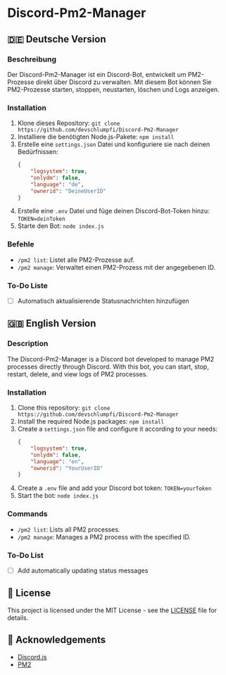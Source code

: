 # Discord-Pm2-Manager

## 🇩🇪 Deutsche Version

### Beschreibung
Der Discord-Pm2-Manager ist ein Discord-Bot, entwickelt um PM2-Prozesse direkt über Discord zu verwalten. Mit diesem Bot können Sie PM2-Prozesse starten, stoppen, neustarten, löschen und Logs anzeigen.

### Installation
1. Klone dieses Repository: `git clone https://github.com/devschlumpfi/Discord-Pm2-Manager`
2. Installiere die benötigten Node.js-Pakete: `npm install`
3. Erstelle eine `settings.json` Datei und konfiguriere sie nach deinen Bedürfnissen:
    ```json
    {
        "logsystem": true,
        "onlydm": false,
        "language": "de",
        "ownerid": "DeineUserID"
    }
    ```
4. Erstelle eine `.env` Datei und füge deinen Discord-Bot-Token hinzu: `TOKEN=deinToken`
5. Starte den Bot: `node index.js`

### Befehle
- `/pm2 list`: Listet alle PM2-Prozesse auf.
- `/pm2 manage`: Verwaltet einen PM2-Prozess mit der angegebenen ID.

### To-Do Liste
- [ ] Automatisch aktualisierende Statusnachrichten hinzufügen

## 🇬🇧 English Version

### Description
The Discord-Pm2-Manager is a Discord bot developed to manage PM2 processes directly through Discord. With this bot, you can start, stop, restart, delete, and view logs of PM2 processes.

### Installation
1. Clone this repository: `git clone https://github.com/devschlumpfi/Discord-Pm2-Manager`
2. Install the required Node.js packages: `npm install`
3. Create a `settings.json` file and configure it according to your needs:
    ```json
    {
        "logsystem": true,
        "onlydm": false,
        "language": "en",
        "ownerid": "YourUserID"
    }
    ```
4. Create a `.env` file and add your Discord bot token: `TOKEN=yourToken`
5. Start the bot: `node index.js`

### Commands
- `/pm2 list`: Lists all PM2 processes.
- `/pm2 manage`: Manages a PM2 process with the specified ID.

### To-Do List
- [ ] Add automatically updating status messages

## 📄 License
This project is licensed under the MIT License - see the [LICENSE](LICENSE) file for details.

## 🙏 Acknowledgements
- [Discord.js](https://discord.js.org/)
- [PM2](https://pm2.keymetrics.io/)